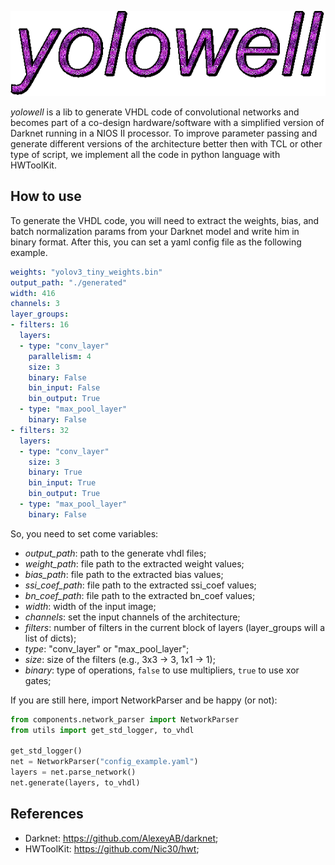 <p align="center">
<img src="dummy/title.gif" alt="yolowell"/>
</p>

*yolowell* is a lib to generate VHDL code of convolutional networks and becomes part of a co-design hardware/software with a simplified version of Darknet running in a NIOS II processor. To improve parameter passing and generate different versions of the architecture better then with TCL or other type of script, we implement all the code in python language with HWToolKit.

## How to use

To generate the VHDL code, you will need to extract the weights, bias, and batch normalization params from your Darknet model and write him in binary format. After this, you can set a yaml config file as the following example.

``` yaml
weights: "yolov3_tiny_weights.bin"
output_path: "./generated"
width: 416
channels: 3
layer_groups:
- filters: 16
  layers:
  - type: "conv_layer"
    parallelism: 4
    size: 3
    binary: False
    bin_input: False
    bin_output: True
  - type: "max_pool_layer"
    binary: False
- filters: 32
  layers:
  - type: "conv_layer"
    size: 3
    binary: True
    bin_input: True
    bin_output: True
  - type: "max_pool_layer"
    binary: False
```

So, you need to set come variables:

* *output_path*: path to the generate vhdl files;
* *weight_path*: file path to the extracted weight values;
* *bias_path*: file path to the extracted bias values;
* *ssi_coef_path*: file path to the extracted ssi_coef values;
* *bn_coef_path*: file path to the extracted bn_coef values;
* *width*: width of the input image;
* *channels*: set the input channels of the architecture;
* *filters*: number of filters in the current block of layers (layer_groups will a list of dicts);
* *type*: "conv_layer" or "max_pool_layer";
* *size*: size of the filters (e.g., 3x3 -> 3, 1x1 -> 1);
* *binary*: type of operations, `false` to use multipliers, `true` to use xor gates;

If you are still here, import NetworkParser and be happy (or not):

```python
from components.network_parser import NetworkParser
from utils import get_std_logger, to_vhdl

get_std_logger()
net = NetworkParser("config_example.yaml")
layers = net.parse_network()
net.generate(layers, to_vhdl)
```

## References

* Darknet: https://github.com/AlexeyAB/darknet;
* HWToolKit: https://github.com/Nic30/hwt;
